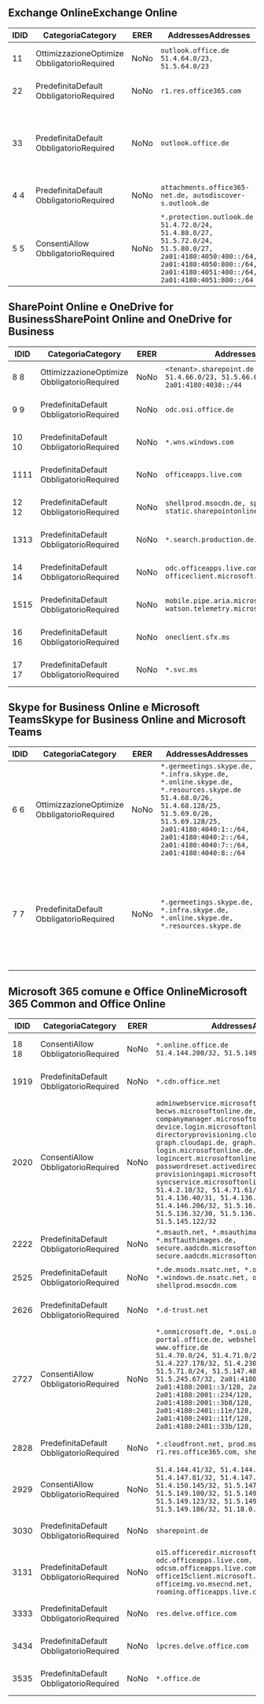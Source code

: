 <!--THIS FILE IS AUTOMATICALLY GENERATED. MANUAL CHANGES WILL BE OVERWRITTEN.-->
<!--Please contact the Office 365 Endpoints team with any questions.-->
<!--Germany endpoints version 2020120100-->
<!--File generated 2021-05-18 11:00:55.7922-->

## <a name="exchange-online"></a><span data-ttu-id="7b14b-101">Exchange Online</span><span class="sxs-lookup"><span data-stu-id="7b14b-101">Exchange Online</span></span>

<span data-ttu-id="7b14b-102">ID</span><span class="sxs-lookup"><span data-stu-id="7b14b-102">ID</span></span> | <span data-ttu-id="7b14b-103">Categoria</span><span class="sxs-lookup"><span data-stu-id="7b14b-103">Category</span></span> | <span data-ttu-id="7b14b-104">ER</span><span class="sxs-lookup"><span data-stu-id="7b14b-104">ER</span></span> | <span data-ttu-id="7b14b-105">Addresses</span><span class="sxs-lookup"><span data-stu-id="7b14b-105">Addresses</span></span> | <span data-ttu-id="7b14b-106">Porte</span><span class="sxs-lookup"><span data-stu-id="7b14b-106">Ports</span></span>
-- | -------------------- | -- | ----------------------------------------------------------------------------------------------------------------------------------------------------------------------------------------- | -------------------------------
<span data-ttu-id="7b14b-107">1</span><span class="sxs-lookup"><span data-stu-id="7b14b-107">1</span></span> | <span data-ttu-id="7b14b-108">Ottimizzazione</span><span class="sxs-lookup"><span data-stu-id="7b14b-108">Optimize</span></span><BR><span data-ttu-id="7b14b-109">Obbligatorio</span><span class="sxs-lookup"><span data-stu-id="7b14b-109">Required</span></span> | <span data-ttu-id="7b14b-110">No</span><span class="sxs-lookup"><span data-stu-id="7b14b-110">No</span></span> | `outlook.office.de`<BR>`51.4.64.0/23, 51.5.64.0/23` | <span data-ttu-id="7b14b-111">**TCP:** 443, 80</span><span class="sxs-lookup"><span data-stu-id="7b14b-111">**TCP:** 443, 80</span></span>
<span data-ttu-id="7b14b-112">2</span><span class="sxs-lookup"><span data-stu-id="7b14b-112">2</span></span> | <span data-ttu-id="7b14b-113">Predefinita</span><span class="sxs-lookup"><span data-stu-id="7b14b-113">Default</span></span><BR><span data-ttu-id="7b14b-114">Obbligatorio</span><span class="sxs-lookup"><span data-stu-id="7b14b-114">Required</span></span> | <span data-ttu-id="7b14b-115">No</span><span class="sxs-lookup"><span data-stu-id="7b14b-115">No</span></span> | `r1.res.office365.com` | <span data-ttu-id="7b14b-116">**TCP:** 443, 80</span><span class="sxs-lookup"><span data-stu-id="7b14b-116">**TCP:** 443, 80</span></span>
<span data-ttu-id="7b14b-117">3</span><span class="sxs-lookup"><span data-stu-id="7b14b-117">3</span></span> | <span data-ttu-id="7b14b-118">Predefinita</span><span class="sxs-lookup"><span data-stu-id="7b14b-118">Default</span></span><BR><span data-ttu-id="7b14b-119">Obbligatorio</span><span class="sxs-lookup"><span data-stu-id="7b14b-119">Required</span></span> | <span data-ttu-id="7b14b-120">No</span><span class="sxs-lookup"><span data-stu-id="7b14b-120">No</span></span> | `outlook.office.de` | <span data-ttu-id="7b14b-121">**TCP:** 143, 25, 587, 993, 995</span><span class="sxs-lookup"><span data-stu-id="7b14b-121">**TCP:** 143, 25, 587, 993, 995</span></span>
<span data-ttu-id="7b14b-122">4 </span><span class="sxs-lookup"><span data-stu-id="7b14b-122">4</span></span> | <span data-ttu-id="7b14b-123">Predefinita</span><span class="sxs-lookup"><span data-stu-id="7b14b-123">Default</span></span><BR><span data-ttu-id="7b14b-124">Obbligatorio</span><span class="sxs-lookup"><span data-stu-id="7b14b-124">Required</span></span> | <span data-ttu-id="7b14b-125">No</span><span class="sxs-lookup"><span data-stu-id="7b14b-125">No</span></span> | `attachments.office365-net.de, autodiscover-s.outlook.de` | <span data-ttu-id="7b14b-126">**TCP:** 443, 80</span><span class="sxs-lookup"><span data-stu-id="7b14b-126">**TCP:** 443, 80</span></span>
<span data-ttu-id="7b14b-127">5 </span><span class="sxs-lookup"><span data-stu-id="7b14b-127">5</span></span> | <span data-ttu-id="7b14b-128">Consenti</span><span class="sxs-lookup"><span data-stu-id="7b14b-128">Allow</span></span><BR><span data-ttu-id="7b14b-129">Obbligatorio</span><span class="sxs-lookup"><span data-stu-id="7b14b-129">Required</span></span> | <span data-ttu-id="7b14b-130">No</span><span class="sxs-lookup"><span data-stu-id="7b14b-130">No</span></span> | `*.protection.outlook.de`<BR>`51.4.72.0/24, 51.4.80.0/27, 51.5.72.0/24, 51.5.80.0/27, 2a01:4180:4050:400::/64, 2a01:4180:4050:800::/64, 2a01:4180:4051:400::/64, 2a01:4180:4051:800::/64` | <span data-ttu-id="7b14b-131">**TCP:** 25, 443</span><span class="sxs-lookup"><span data-stu-id="7b14b-131">**TCP:** 25, 443</span></span>

## <a name="sharepoint-online-and-onedrive-for-business"></a><span data-ttu-id="7b14b-132">SharePoint Online e OneDrive for Business</span><span class="sxs-lookup"><span data-stu-id="7b14b-132">SharePoint Online and OneDrive for Business</span></span>

<span data-ttu-id="7b14b-133">ID</span><span class="sxs-lookup"><span data-stu-id="7b14b-133">ID</span></span> | <span data-ttu-id="7b14b-134">Categoria</span><span class="sxs-lookup"><span data-stu-id="7b14b-134">Category</span></span> | <span data-ttu-id="7b14b-135">ER</span><span class="sxs-lookup"><span data-stu-id="7b14b-135">ER</span></span> | <span data-ttu-id="7b14b-136">Addresses</span><span class="sxs-lookup"><span data-stu-id="7b14b-136">Addresses</span></span> | <span data-ttu-id="7b14b-137">Porte</span><span class="sxs-lookup"><span data-stu-id="7b14b-137">Ports</span></span>
-- | -------------------- | -- | ------------------------------------------------------------------------------ | ----------------
<span data-ttu-id="7b14b-138">8 </span><span class="sxs-lookup"><span data-stu-id="7b14b-138">8</span></span> | <span data-ttu-id="7b14b-139">Ottimizzazione</span><span class="sxs-lookup"><span data-stu-id="7b14b-139">Optimize</span></span><BR><span data-ttu-id="7b14b-140">Obbligatorio</span><span class="sxs-lookup"><span data-stu-id="7b14b-140">Required</span></span> | <span data-ttu-id="7b14b-141">No</span><span class="sxs-lookup"><span data-stu-id="7b14b-141">No</span></span> | `<tenant>.sharepoint.de`<BR>`51.4.66.0/23, 51.5.66.0/23, 2a01:4180:4030::/44` | <span data-ttu-id="7b14b-142">**TCP:** 443, 80</span><span class="sxs-lookup"><span data-stu-id="7b14b-142">**TCP:** 443, 80</span></span>
<span data-ttu-id="7b14b-143">9 </span><span class="sxs-lookup"><span data-stu-id="7b14b-143">9</span></span> | <span data-ttu-id="7b14b-144">Predefinita</span><span class="sxs-lookup"><span data-stu-id="7b14b-144">Default</span></span><BR><span data-ttu-id="7b14b-145">Obbligatorio</span><span class="sxs-lookup"><span data-stu-id="7b14b-145">Required</span></span> | <span data-ttu-id="7b14b-146">No</span><span class="sxs-lookup"><span data-stu-id="7b14b-146">No</span></span> | `odc.osi.office.de` | <span data-ttu-id="7b14b-147">**TCP:** 443, 80</span><span class="sxs-lookup"><span data-stu-id="7b14b-147">**TCP:** 443, 80</span></span>
<span data-ttu-id="7b14b-148">10  </span><span class="sxs-lookup"><span data-stu-id="7b14b-148">10</span></span> | <span data-ttu-id="7b14b-149">Predefinita</span><span class="sxs-lookup"><span data-stu-id="7b14b-149">Default</span></span><BR><span data-ttu-id="7b14b-150">Obbligatorio</span><span class="sxs-lookup"><span data-stu-id="7b14b-150">Required</span></span> | <span data-ttu-id="7b14b-151">No</span><span class="sxs-lookup"><span data-stu-id="7b14b-151">No</span></span> | `*.wns.windows.com` | <span data-ttu-id="7b14b-152">**TCP:** 443, 80</span><span class="sxs-lookup"><span data-stu-id="7b14b-152">**TCP:** 443, 80</span></span>
<span data-ttu-id="7b14b-153">11</span><span class="sxs-lookup"><span data-stu-id="7b14b-153">11</span></span> | <span data-ttu-id="7b14b-154">Predefinita</span><span class="sxs-lookup"><span data-stu-id="7b14b-154">Default</span></span><BR><span data-ttu-id="7b14b-155">Obbligatorio</span><span class="sxs-lookup"><span data-stu-id="7b14b-155">Required</span></span> | <span data-ttu-id="7b14b-156">No</span><span class="sxs-lookup"><span data-stu-id="7b14b-156">No</span></span> | `officeapps.live.com` | <span data-ttu-id="7b14b-157">**TCP:** 443, 80</span><span class="sxs-lookup"><span data-stu-id="7b14b-157">**TCP:** 443, 80</span></span>
<span data-ttu-id="7b14b-158">12 </span><span class="sxs-lookup"><span data-stu-id="7b14b-158">12</span></span> | <span data-ttu-id="7b14b-159">Predefinita</span><span class="sxs-lookup"><span data-stu-id="7b14b-159">Default</span></span><BR><span data-ttu-id="7b14b-160">Obbligatorio</span><span class="sxs-lookup"><span data-stu-id="7b14b-160">Required</span></span> | <span data-ttu-id="7b14b-161">No</span><span class="sxs-lookup"><span data-stu-id="7b14b-161">No</span></span> | `shellprod.msocdn.de, spoprod-a.akamaihd.net, static.sharepointonline.com` | <span data-ttu-id="7b14b-162">**TCP:** 443, 80</span><span class="sxs-lookup"><span data-stu-id="7b14b-162">**TCP:** 443, 80</span></span>
<span data-ttu-id="7b14b-163">13</span><span class="sxs-lookup"><span data-stu-id="7b14b-163">13</span></span> | <span data-ttu-id="7b14b-164">Predefinita</span><span class="sxs-lookup"><span data-stu-id="7b14b-164">Default</span></span><BR><span data-ttu-id="7b14b-165">Obbligatorio</span><span class="sxs-lookup"><span data-stu-id="7b14b-165">Required</span></span> | <span data-ttu-id="7b14b-166">No</span><span class="sxs-lookup"><span data-stu-id="7b14b-166">No</span></span> | `*.search.production.de.azuretrafficmanager.de` | <span data-ttu-id="7b14b-167">**TCP:** 443</span><span class="sxs-lookup"><span data-stu-id="7b14b-167">**TCP:** 443</span></span>
<span data-ttu-id="7b14b-168">14 </span><span class="sxs-lookup"><span data-stu-id="7b14b-168">14</span></span> | <span data-ttu-id="7b14b-169">Predefinita</span><span class="sxs-lookup"><span data-stu-id="7b14b-169">Default</span></span><BR><span data-ttu-id="7b14b-170">Obbligatorio</span><span class="sxs-lookup"><span data-stu-id="7b14b-170">Required</span></span> | <span data-ttu-id="7b14b-171">No</span><span class="sxs-lookup"><span data-stu-id="7b14b-171">No</span></span> | `odc.officeapps.live.com, officeclient.microsoft.com` | <span data-ttu-id="7b14b-172">**TCP:** 443, 80</span><span class="sxs-lookup"><span data-stu-id="7b14b-172">**TCP:** 443, 80</span></span>
<span data-ttu-id="7b14b-173">15</span><span class="sxs-lookup"><span data-stu-id="7b14b-173">15</span></span> | <span data-ttu-id="7b14b-174">Predefinita</span><span class="sxs-lookup"><span data-stu-id="7b14b-174">Default</span></span><BR><span data-ttu-id="7b14b-175">Obbligatorio</span><span class="sxs-lookup"><span data-stu-id="7b14b-175">Required</span></span> | <span data-ttu-id="7b14b-176">No</span><span class="sxs-lookup"><span data-stu-id="7b14b-176">No</span></span> | `mobile.pipe.aria.microsoft.com, ssw.live.com, watson.telemetry.microsoft.com` | <span data-ttu-id="7b14b-177">**TCP:** 443, 80</span><span class="sxs-lookup"><span data-stu-id="7b14b-177">**TCP:** 443, 80</span></span>
<span data-ttu-id="7b14b-178">16 </span><span class="sxs-lookup"><span data-stu-id="7b14b-178">16</span></span> | <span data-ttu-id="7b14b-179">Predefinita</span><span class="sxs-lookup"><span data-stu-id="7b14b-179">Default</span></span><BR><span data-ttu-id="7b14b-180">Obbligatorio</span><span class="sxs-lookup"><span data-stu-id="7b14b-180">Required</span></span> | <span data-ttu-id="7b14b-181">No</span><span class="sxs-lookup"><span data-stu-id="7b14b-181">No</span></span> | `oneclient.sfx.ms` | <span data-ttu-id="7b14b-182">**TCP:** 443, 80</span><span class="sxs-lookup"><span data-stu-id="7b14b-182">**TCP:** 443, 80</span></span>
<span data-ttu-id="7b14b-183">17 </span><span class="sxs-lookup"><span data-stu-id="7b14b-183">17</span></span> | <span data-ttu-id="7b14b-184">Predefinita</span><span class="sxs-lookup"><span data-stu-id="7b14b-184">Default</span></span><BR><span data-ttu-id="7b14b-185">Obbligatorio</span><span class="sxs-lookup"><span data-stu-id="7b14b-185">Required</span></span> | <span data-ttu-id="7b14b-186">No</span><span class="sxs-lookup"><span data-stu-id="7b14b-186">No</span></span> | `*.svc.ms` | <span data-ttu-id="7b14b-187">**TCP:** 443, 80</span><span class="sxs-lookup"><span data-stu-id="7b14b-187">**TCP:** 443, 80</span></span>

## <a name="skype-for-business-online-and-microsoft-teams"></a><span data-ttu-id="7b14b-188">Skype for Business Online e Microsoft Teams</span><span class="sxs-lookup"><span data-stu-id="7b14b-188">Skype for Business Online and Microsoft Teams</span></span>

<span data-ttu-id="7b14b-189">ID</span><span class="sxs-lookup"><span data-stu-id="7b14b-189">ID</span></span> | <span data-ttu-id="7b14b-190">Categoria</span><span class="sxs-lookup"><span data-stu-id="7b14b-190">Category</span></span> | <span data-ttu-id="7b14b-191">ER</span><span class="sxs-lookup"><span data-stu-id="7b14b-191">ER</span></span> | <span data-ttu-id="7b14b-192">Addresses</span><span class="sxs-lookup"><span data-stu-id="7b14b-192">Addresses</span></span> | <span data-ttu-id="7b14b-193">Porte</span><span class="sxs-lookup"><span data-stu-id="7b14b-193">Ports</span></span>
-- | -------------------- | -- | ----------------------------------------------------------------------------------------------------------------------------------------------------------------------------------------------------------------------------------------------- | --------------------------------------------------
<span data-ttu-id="7b14b-194">6 </span><span class="sxs-lookup"><span data-stu-id="7b14b-194">6</span></span> | <span data-ttu-id="7b14b-195">Ottimizzazione</span><span class="sxs-lookup"><span data-stu-id="7b14b-195">Optimize</span></span><BR><span data-ttu-id="7b14b-196">Obbligatorio</span><span class="sxs-lookup"><span data-stu-id="7b14b-196">Required</span></span> | <span data-ttu-id="7b14b-197">No</span><span class="sxs-lookup"><span data-stu-id="7b14b-197">No</span></span> | `*.germeetings.skype.de, *.infra.skype.de, *.online.skype.de, *.resources.skype.de`<BR>`51.4.68.0/26, 51.4.68.128/25, 51.5.69.0/26, 51.5.69.128/25, 2a01:4180:4040:1::/64, 2a01:4180:4040:2::/64, 2a01:4180:4040:7::/64, 2a01:4180:4040:8::/64` | <span data-ttu-id="7b14b-198">**TCP:** 443, 80</span><span class="sxs-lookup"><span data-stu-id="7b14b-198">**TCP:** 443, 80</span></span><BR><span data-ttu-id="7b14b-199">**UDP:** 3478</span><span class="sxs-lookup"><span data-stu-id="7b14b-199">**UDP:** 3478</span></span>
<span data-ttu-id="7b14b-200">7 </span><span class="sxs-lookup"><span data-stu-id="7b14b-200">7</span></span> | <span data-ttu-id="7b14b-201">Predefinita</span><span class="sxs-lookup"><span data-stu-id="7b14b-201">Default</span></span><BR><span data-ttu-id="7b14b-202">Obbligatorio</span><span class="sxs-lookup"><span data-stu-id="7b14b-202">Required</span></span> | <span data-ttu-id="7b14b-203">No</span><span class="sxs-lookup"><span data-stu-id="7b14b-203">No</span></span> | `*.germeetings.skype.de, *.infra.skype.de, *.online.skype.de, *.resources.skype.de` | <span data-ttu-id="7b14b-204">**TCP:** 5061, 50000-59999</span><span class="sxs-lookup"><span data-stu-id="7b14b-204">**TCP:** 5061, 50000-59999</span></span><BR><span data-ttu-id="7b14b-205">**UDP:** 50000-59999</span><span class="sxs-lookup"><span data-stu-id="7b14b-205">**UDP:** 50000-59999</span></span>

## <a name="microsoft-365-common-and-office-online"></a><span data-ttu-id="7b14b-206">Microsoft 365 comune e Office Online</span><span class="sxs-lookup"><span data-stu-id="7b14b-206">Microsoft 365 Common and Office Online</span></span>

<span data-ttu-id="7b14b-207">ID</span><span class="sxs-lookup"><span data-stu-id="7b14b-207">ID</span></span> | <span data-ttu-id="7b14b-208">Categoria</span><span class="sxs-lookup"><span data-stu-id="7b14b-208">Category</span></span> | <span data-ttu-id="7b14b-209">ER</span><span class="sxs-lookup"><span data-stu-id="7b14b-209">ER</span></span> | <span data-ttu-id="7b14b-210">Addresses</span><span class="sxs-lookup"><span data-stu-id="7b14b-210">Addresses</span></span> | <span data-ttu-id="7b14b-211">Porte</span><span class="sxs-lookup"><span data-stu-id="7b14b-211">Ports</span></span>
-- | ------------------- | -- | -------------------------------------------------------------------------------------------------------------------------------------------------------------------------------------------------------------------------------------------------------------------------------------------------------------------------------------------------------------------------------------------------------------------------------------------------------------------------------------------------------------------------------------------------------------------------------------------------------------------------- | ----------------
<span data-ttu-id="7b14b-212">18 </span><span class="sxs-lookup"><span data-stu-id="7b14b-212">18</span></span> | <span data-ttu-id="7b14b-213">Consenti</span><span class="sxs-lookup"><span data-stu-id="7b14b-213">Allow</span></span><BR><span data-ttu-id="7b14b-214">Obbligatorio</span><span class="sxs-lookup"><span data-stu-id="7b14b-214">Required</span></span> | <span data-ttu-id="7b14b-215">No</span><span class="sxs-lookup"><span data-stu-id="7b14b-215">No</span></span> | `*.online.office.de`<BR>`51.4.144.200/32, 51.5.149.3/32, 51.18.16.0/23` | <span data-ttu-id="7b14b-216">**TCP:** 443</span><span class="sxs-lookup"><span data-stu-id="7b14b-216">**TCP:** 443</span></span>
<span data-ttu-id="7b14b-217">19</span><span class="sxs-lookup"><span data-stu-id="7b14b-217">19</span></span> | <span data-ttu-id="7b14b-218">Predefinita</span><span class="sxs-lookup"><span data-stu-id="7b14b-218">Default</span></span><BR><span data-ttu-id="7b14b-219">Obbligatorio</span><span class="sxs-lookup"><span data-stu-id="7b14b-219">Required</span></span> | <span data-ttu-id="7b14b-220">No</span><span class="sxs-lookup"><span data-stu-id="7b14b-220">No</span></span> | `*.cdn.office.net` | <span data-ttu-id="7b14b-221">**TCP:** 443</span><span class="sxs-lookup"><span data-stu-id="7b14b-221">**TCP:** 443</span></span>
<span data-ttu-id="7b14b-222">20</span><span class="sxs-lookup"><span data-stu-id="7b14b-222">20</span></span> | <span data-ttu-id="7b14b-223">Consenti</span><span class="sxs-lookup"><span data-stu-id="7b14b-223">Allow</span></span><BR><span data-ttu-id="7b14b-224">Obbligatorio</span><span class="sxs-lookup"><span data-stu-id="7b14b-224">Required</span></span> | <span data-ttu-id="7b14b-225">No</span><span class="sxs-lookup"><span data-stu-id="7b14b-225">No</span></span> | `adminwebservice.microsoftonline.de, becws.microsoftonline.de, companymanager.microsoftonline.de, device.login.microsoftonline.de, directoryprovisioning.cloudapi.de, graph.cloudapi.de, graph.microsoft.de, login.microsoftonline.de, logincert.microsoftonline.de, pas.cloudapi.de, passwordreset.activedirectory.microsoftazure.de, provisioningapi.microsoftonline.de, syncservice.microsoftonline.de`<BR>`51.4.2.10/32, 51.4.71.61/32, 51.4.136.38/31, 51.4.136.40/31, 51.4.136.42/32, 51.4.146.38/32, 51.4.146.206/32, 51.5.16.7/32, 51.5.71.22/32, 51.5.136.32/30, 51.5.136.36/32, 51.5.145.29/32, 51.5.145.122/32` | <span data-ttu-id="7b14b-226">**TCP:** 443, 80</span><span class="sxs-lookup"><span data-stu-id="7b14b-226">**TCP:** 443, 80</span></span>
<span data-ttu-id="7b14b-227">22</span><span class="sxs-lookup"><span data-stu-id="7b14b-227">22</span></span> | <span data-ttu-id="7b14b-228">Predefinita</span><span class="sxs-lookup"><span data-stu-id="7b14b-228">Default</span></span><BR><span data-ttu-id="7b14b-229">Obbligatorio</span><span class="sxs-lookup"><span data-stu-id="7b14b-229">Required</span></span> | <span data-ttu-id="7b14b-230">No</span><span class="sxs-lookup"><span data-stu-id="7b14b-230">No</span></span> | `*.msauth.net, *.msauthimages.de, *.msftauth.net, *.msftauthimages.de, secure.aadcdn.microsoftonline-p.com, secure.aadcdn.microsoftonline-p.de` | <span data-ttu-id="7b14b-231">**TCP:** 443, 80</span><span class="sxs-lookup"><span data-stu-id="7b14b-231">**TCP:** 443, 80</span></span>
<span data-ttu-id="7b14b-232">25</span><span class="sxs-lookup"><span data-stu-id="7b14b-232">25</span></span> | <span data-ttu-id="7b14b-233">Predefinita</span><span class="sxs-lookup"><span data-stu-id="7b14b-233">Default</span></span><BR><span data-ttu-id="7b14b-234">Obbligatorio</span><span class="sxs-lookup"><span data-stu-id="7b14b-234">Required</span></span> | <span data-ttu-id="7b14b-235">No</span><span class="sxs-lookup"><span data-stu-id="7b14b-235">No</span></span> | `*.de.msods.nsatc.net, *.office.de.akadns.net, *.windows.de.nsatc.net, officehome.msocdn.de, shellprod.msocdn.com` | <span data-ttu-id="7b14b-236">**TCP:** 443, 80</span><span class="sxs-lookup"><span data-stu-id="7b14b-236">**TCP:** 443, 80</span></span>
<span data-ttu-id="7b14b-237">26</span><span class="sxs-lookup"><span data-stu-id="7b14b-237">26</span></span> | <span data-ttu-id="7b14b-238">Predefinita</span><span class="sxs-lookup"><span data-stu-id="7b14b-238">Default</span></span><BR><span data-ttu-id="7b14b-239">Obbligatorio</span><span class="sxs-lookup"><span data-stu-id="7b14b-239">Required</span></span> | <span data-ttu-id="7b14b-240">No</span><span class="sxs-lookup"><span data-stu-id="7b14b-240">No</span></span> | `*.d-trust.net` | <span data-ttu-id="7b14b-241">**TCP:** 443, 80</span><span class="sxs-lookup"><span data-stu-id="7b14b-241">**TCP:** 443, 80</span></span>
<span data-ttu-id="7b14b-242">27</span><span class="sxs-lookup"><span data-stu-id="7b14b-242">27</span></span> | <span data-ttu-id="7b14b-243">Consenti</span><span class="sxs-lookup"><span data-stu-id="7b14b-243">Allow</span></span><BR><span data-ttu-id="7b14b-244">Obbligatorio</span><span class="sxs-lookup"><span data-stu-id="7b14b-244">Required</span></span> | <span data-ttu-id="7b14b-245">No</span><span class="sxs-lookup"><span data-stu-id="7b14b-245">No</span></span> | `*.onmicrosoft.de, *.osi.office.de, office.de, portal.office.de, webshell.suite.office.de, www.office.de`<BR>`51.4.70.0/24, 51.4.71.0/24, 51.4.226.115/32, 51.4.227.178/32, 51.4.230.178/32, 51.5.70.0/24, 51.5.71.0/24, 51.5.147.48/32, 51.5.242.163/32, 51.5.245.67/32, 2a01:4180:2001::2/128, 2a01:4180:2001::3/128, 2a01:4180:2001::92/128, 2a01:4180:2001::234/128, 2a01:4180:2001::3b8/128, 2a01:4180:2401::5/128, 2a01:4180:2401::11e/128, 2a01:4180:2401::11f/128, 2a01:4180:2401::33b/128, 2a01:4180:2401::55b/128` | <span data-ttu-id="7b14b-246">**TCP:** 443, 80</span><span class="sxs-lookup"><span data-stu-id="7b14b-246">**TCP:** 443, 80</span></span>
<span data-ttu-id="7b14b-247">28</span><span class="sxs-lookup"><span data-stu-id="7b14b-247">28</span></span> | <span data-ttu-id="7b14b-248">Predefinita</span><span class="sxs-lookup"><span data-stu-id="7b14b-248">Default</span></span><BR><span data-ttu-id="7b14b-249">Obbligatorio</span><span class="sxs-lookup"><span data-stu-id="7b14b-249">Required</span></span> | <span data-ttu-id="7b14b-250">No</span><span class="sxs-lookup"><span data-stu-id="7b14b-250">No</span></span> | `*.cloudfront.net, prod.msocdn.de, r1.res.office365.com, shellprod.msocdn.de` | <span data-ttu-id="7b14b-251">**TCP:** 443, 80</span><span class="sxs-lookup"><span data-stu-id="7b14b-251">**TCP:** 443, 80</span></span>
<span data-ttu-id="7b14b-252">29</span><span class="sxs-lookup"><span data-stu-id="7b14b-252">29</span></span> | <span data-ttu-id="7b14b-253">Consenti</span><span class="sxs-lookup"><span data-stu-id="7b14b-253">Allow</span></span><BR><span data-ttu-id="7b14b-254">Obbligatorio</span><span class="sxs-lookup"><span data-stu-id="7b14b-254">Required</span></span> | <span data-ttu-id="7b14b-255">No</span><span class="sxs-lookup"><span data-stu-id="7b14b-255">No</span></span> | `51.4.144.41/32, 51.4.144.174/32, 51.4.145.38/32, 51.4.147.81/32, 51.4.147.233/32, 51.4.148.12/32, 51.4.150.145/32, 51.5.147.242/32, 51.5.149.100/32, 51.5.149.119/32, 51.5.149.123/32, 51.5.149.180/32, 51.5.149.186/32, 51.18.0.0/21` | <span data-ttu-id="7b14b-256">**TCP:** 443, 80</span><span class="sxs-lookup"><span data-stu-id="7b14b-256">**TCP:** 443, 80</span></span>
<span data-ttu-id="7b14b-257">30</span><span class="sxs-lookup"><span data-stu-id="7b14b-257">30</span></span> | <span data-ttu-id="7b14b-258">Predefinita</span><span class="sxs-lookup"><span data-stu-id="7b14b-258">Default</span></span><BR><span data-ttu-id="7b14b-259">Obbligatorio</span><span class="sxs-lookup"><span data-stu-id="7b14b-259">Required</span></span> | <span data-ttu-id="7b14b-260">No</span><span class="sxs-lookup"><span data-stu-id="7b14b-260">No</span></span> | `sharepoint.de` | <span data-ttu-id="7b14b-261">**TCP:** 443, 80</span><span class="sxs-lookup"><span data-stu-id="7b14b-261">**TCP:** 443, 80</span></span>
<span data-ttu-id="7b14b-262">31</span><span class="sxs-lookup"><span data-stu-id="7b14b-262">31</span></span> | <span data-ttu-id="7b14b-263">Predefinita</span><span class="sxs-lookup"><span data-stu-id="7b14b-263">Default</span></span><BR><span data-ttu-id="7b14b-264">Obbligatorio</span><span class="sxs-lookup"><span data-stu-id="7b14b-264">Required</span></span> | <span data-ttu-id="7b14b-265">No</span><span class="sxs-lookup"><span data-stu-id="7b14b-265">No</span></span> | `o15.officeredir.microsoft.com, odc.officeapps.live.com, odcsm.officeapps.live.com, office.microsoft.com, office15client.microsoft.com, officeimg.vo.msecnd.net, roaming.officeapps.live.com` | <span data-ttu-id="7b14b-266">**TCP:** 443, 80</span><span class="sxs-lookup"><span data-stu-id="7b14b-266">**TCP:** 443, 80</span></span>
<span data-ttu-id="7b14b-267">33</span><span class="sxs-lookup"><span data-stu-id="7b14b-267">33</span></span> | <span data-ttu-id="7b14b-268">Predefinita</span><span class="sxs-lookup"><span data-stu-id="7b14b-268">Default</span></span><BR><span data-ttu-id="7b14b-269">Obbligatorio</span><span class="sxs-lookup"><span data-stu-id="7b14b-269">Required</span></span> | <span data-ttu-id="7b14b-270">No</span><span class="sxs-lookup"><span data-stu-id="7b14b-270">No</span></span> | `res.delve.office.com` | <span data-ttu-id="7b14b-271">**TCP:** 443</span><span class="sxs-lookup"><span data-stu-id="7b14b-271">**TCP:** 443</span></span>
<span data-ttu-id="7b14b-272">34</span><span class="sxs-lookup"><span data-stu-id="7b14b-272">34</span></span> | <span data-ttu-id="7b14b-273">Predefinita</span><span class="sxs-lookup"><span data-stu-id="7b14b-273">Default</span></span><BR><span data-ttu-id="7b14b-274">Obbligatorio</span><span class="sxs-lookup"><span data-stu-id="7b14b-274">Required</span></span> | <span data-ttu-id="7b14b-275">No</span><span class="sxs-lookup"><span data-stu-id="7b14b-275">No</span></span> | `lpcres.delve.office.com` | <span data-ttu-id="7b14b-276">**TCP:** 443</span><span class="sxs-lookup"><span data-stu-id="7b14b-276">**TCP:** 443</span></span>
<span data-ttu-id="7b14b-277">35</span><span class="sxs-lookup"><span data-stu-id="7b14b-277">35</span></span> | <span data-ttu-id="7b14b-278">Predefinita</span><span class="sxs-lookup"><span data-stu-id="7b14b-278">Default</span></span><BR><span data-ttu-id="7b14b-279">Obbligatorio</span><span class="sxs-lookup"><span data-stu-id="7b14b-279">Required</span></span> | <span data-ttu-id="7b14b-280">No</span><span class="sxs-lookup"><span data-stu-id="7b14b-280">No</span></span> | `*.office.de` | <span data-ttu-id="7b14b-281">**TCP:** 443, 80</span><span class="sxs-lookup"><span data-stu-id="7b14b-281">**TCP:** 443, 80</span></span>
